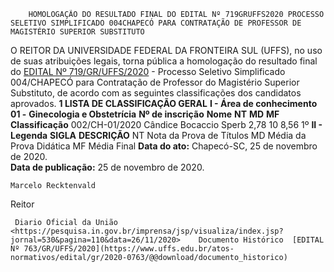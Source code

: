         HOMOLOGAÇÃO DO RESULTADO FINAL DO EDITAL Nº 719GRUFFS2020 PROCESSO SELETIVO SIMPLIFICADO 004CHAPECÓ PARA CONTRATAÇÃO DE PROFESSOR DE MAGISTÉRIO SUPERIOR SUBSTITUTO  

 O REITOR DA UNIVERSIDADE FEDERAL DA FRONTEIRA SUL (UFFS), no uso de suas atribuições legais, torna pública a homologação do resultado final do [EDITAL Nº 719/GR/UFFS/2020](https://www.uffs.edu.br/atos-normativos/edital/gr/2020-0719) - Processo Seletivo Simplificado 004/CHAPECÓ para Contratação de Professor do Magistério Superior Substituto, de acordo com as seguintes classificações dos candidatos aprovados.     **1 LISTA DE CLASSIFICAÇÃO GERAL**   **I - Área de conhecimento 01 -** **Ginecologia e Obstetrícia**      **Nº de inscrição**      **Nome**     **NT**     **MD**     **MF**     **Classificação**      002/CH-01/2020   Cândice Bocaccio Sperb   2,78   10   8,56   1º      **II - Legenda**      **SIGLA**     **DESCRIÇÃO**      NT   Nota da Prova de Títulos     MD   Média da Prova Didática     MF   Média Final           **Data do ato:** Chapecó-SC, 25 de novembro de 2020.   
 **Data de publicação:**  25 de novembro de 2020. 

    Marcelo Recktenvald   
 Reitor 

     Diario Oficial da União <https://pesquisa.in.gov.br/imprensa/jsp/visualiza/index.jsp?jornal=530&pagina=110&data=26/11/2020>    Documento Histórico  [EDITAL Nº 763/GR/UFFS/2020](https://www.uffs.edu.br/atos-normativos/edital/gr/2020-0763/@@download/documento_historico)     
      